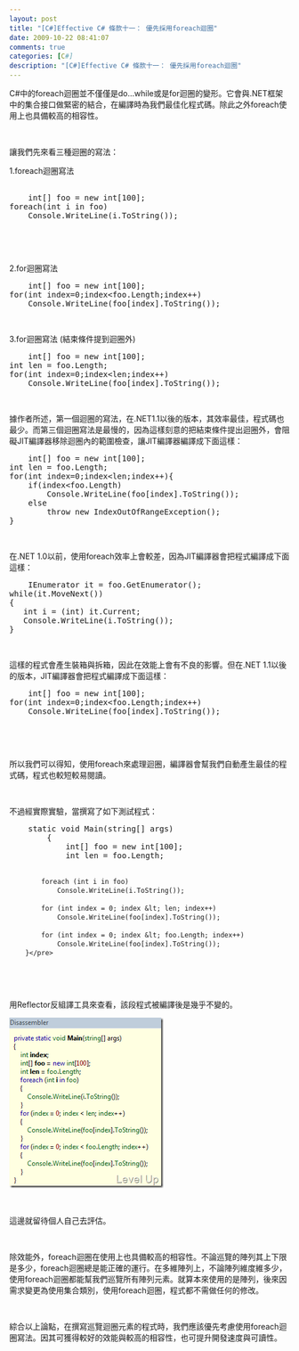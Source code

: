 ```yaml
---
layout: post
title: "[C#]Effective C# 條款十一： 優先採用foreach迴圈"
date: 2009-10-22 08:41:07
comments: true
categories: [C#]
description: "[C#]Effective C# 條款十一： 優先採用foreach迴圈"
---
```

<p>
	C#中的foreach迴圈並不僅僅是do…while或是for迴圈的變形。它會與.NET框架中的集合接口做緊密的結合，在編譯時為我們最佳化程式碼。除此之外foreach使用上也具備較高的相容性。</p>
<p>
	 </p>
<p>
	讓我們先來看三種迴圈的寫法：</p>
<p>
	1.foreach迴圈寫法<br />
	 </p>
<div class="wlWriterEditableSmartContent" id="scid:812469c5-0cb0-4c63-8c15-c81123a09de7:d6aa70c4-44c5-4a5e-bb78-30ea411e7132" style="padding-bottom: 0px; margin: 0px; padding-left: 0px; padding-right: 0px; display: inline; float: none; padding-top: 0px">
	<pre class="c#:nocontrols" name="code">
	int[] foo = new int[100];
foreach(int i in foo)
    Console.WriteLine(i.ToString());</pre>
</div>
<p>
	 </p>
<p>
	 </p>
<p>
	2.for迴圈寫法</p>
<div class="wlWriterEditableSmartContent" id="scid:812469c5-0cb0-4c63-8c15-c81123a09de7:a0c74d01-61eb-458c-b3e8-ce233eb04f39" style="padding-bottom: 0px; margin: 0px; padding-left: 0px; padding-right: 0px; display: inline; float: none; padding-top: 0px">
	<pre class="c#:nocontrols" name="code">
	int[] foo = new int[100];
for(int index=0;index&lt;foo.Length;index++)
    Console.WriteLine(foo[index].ToString());</pre>
</div>
<p>
	 </p>
<p>
	3.for迴圈寫法 (結束條件提到迴圈外)</p>
<div class="wlWriterEditableSmartContent" id="scid:812469c5-0cb0-4c63-8c15-c81123a09de7:def77ae4-2f47-4be0-94dd-4b49044c1ed8" style="padding-bottom: 0px; margin: 0px; padding-left: 0px; padding-right: 0px; display: inline; float: none; padding-top: 0px">
	<pre class="c#:nocontrols" name="code">
	int[] foo = new int[100];
int len = foo.Length;
for(int index=0;index&lt;len;index++)
    Console.WriteLine(foo[index].ToString());</pre>
</div>
<p>
	 </p>
<p>
	據作者所述，第一個迴圈的寫法，在.NET1.1以後的版本，其效率最佳，程式碼也最少。而第三個迴圈寫法是最慢的，因為這樣刻意的把結束條件提出迴圈外，會阻礙JIT編譯器移除迴圈內的範圍檢查，讓JIT編譯器編譯成下面這樣：</p>
<div class="wlWriterEditableSmartContent" id="scid:812469c5-0cb0-4c63-8c15-c81123a09de7:8358443f-c8fc-4746-82a9-9e8625c3233d" style="padding-bottom: 0px; margin: 0px; padding-left: 0px; padding-right: 0px; display: inline; float: none; padding-top: 0px">
	<pre class="c#:nocontrols" name="code">
	int[] foo = new int[100];
int len = foo.Length;
for(int index=0;index&lt;len;index++){
    if(index&lt;foo.Length)
        Console.WriteLine(foo[index].ToString());
    else
        throw new IndexOutOfRangeException();
}</pre>
</div>
<p>
	 </p>
<p>
	在.NET 1.0以前，使用foreach效率上會較差，因為JIT編譯器會把程式編譯成下面這樣：</p>
<div class="wlWriterEditableSmartContent" id="scid:812469c5-0cb0-4c63-8c15-c81123a09de7:c362989a-77e4-4e09-b280-bcf0a02bfd80" style="padding-bottom: 0px; margin: 0px; padding-left: 0px; padding-right: 0px; display: inline; float: none; padding-top: 0px">
	<pre class="c#:nocontrols" name="code">
	IEnumerator it = foo.GetEnumerator();
while(it.MoveNext())
{
   int i = (int) it.Current;
   Console.WriteLine(i.ToString());
}</pre>
</div>
<p>
	 </p>
<p>
	這樣的程式會產生裝箱與拆箱，因此在效能上會有不良的影響。但在.NET 1.1以後的版本，JIT編譯器會把程式編譯成下面這樣：</p>
<div class="wlWriterEditableSmartContent" id="scid:812469c5-0cb0-4c63-8c15-c81123a09de7:dc3ddc35-c582-42a9-8ef2-8a04981223d9" style="padding-bottom: 0px; margin: 0px; padding-left: 0px; padding-right: 0px; display: inline; float: none; padding-top: 0px">
	<pre class="c#:nocontrols" name="code">
	int[] foo = new int[100];
for(int index=0;index&lt;foo.Length;index++)
    Console.WriteLine(foo[index].ToString());</pre>
</div>
<p>
	 </p>
<p>
	 </p>
<p>
	所以我們可以得知，使用foreach來處理迴圈，編譯器會幫我們自動產生最佳的程式碼，程式也較短較易閱讀。</p>
<p>
	 </p>
<p>
	不過經實際實驗，當撰寫了如下測試程式：</p>
<div class="wlWriterEditableSmartContent" id="scid:812469c5-0cb0-4c63-8c15-c81123a09de7:2db0b84e-fa16-473a-886b-a1aef45fdcf0" style="padding-bottom: 0px; margin: 0px; padding-left: 0px; padding-right: 0px; display: inline; float: none; padding-top: 0px">
	<pre class="c#:nocontrols" name="code">
	static void Main(string[] args)
        {
            int[] foo = new int[100];
            int len = foo.Length;

            foreach (int i in foo)
                Console.WriteLine(i.ToString());

            for (int index = 0; index &lt; len; index++)
                Console.WriteLine(foo[index].ToString());

            for (int index = 0; index &lt; foo.Length; index++)
                Console.WriteLine(foo[index].ToString());
        }</pre>
</div>
<p>
	 </p>
<p>
	用Reflector反組譯工具來查看，該段程式被編譯後是幾乎不變的。</p>
<p>
	<img alt="image" border="0" height="306" src="\images\posts\11201\image_thumb.png" style="border-right-width: 0px; display: inline; border-top-width: 0px; border-bottom-width: 0px; border-left-width: 0px" title="image" width="277" /></p>
<p>
	 </p>
<p>
	這邊就留待個人自己去評估。</p>
<p>
	 </p>
<p>
	除效能外，foreach迴圈在使用上也具備較高的相容性。不論巡覽的陣列其上下限是多少，foreach迴圈總是能正確的運行。在多維陣列上，不論陣列維度維多少，使用foreach迴圈都能幫我們巡覽所有陣列元素。就算本來使用的是陣列，後來因需求變更為使用集合類別，使用foreach迴圈，程式都不需做任何的修改。</p>
<p>
	 </p>
<p>
	綜合以上論點，在撰寫巡覽迴圈元素的程式時，我們應該優先考慮使用foreach迴圈寫法。因其可獲得較好的效能與較高的相容性，也可提升開發速度與可讀性。</p>
